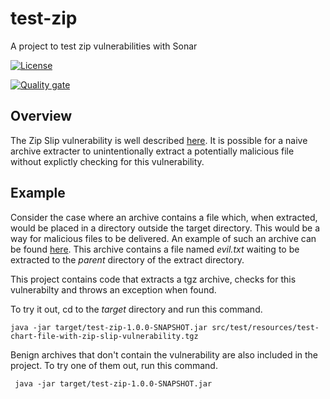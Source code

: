 # test-zip

A project to test zip vulnerabilities with Sonar

[![License](https://img.shields.io/badge/License-MIT-blue.svg)](https://opensource.org/licenses/MIT)

[![Quality gate](https://sonarcloud.io/api/project_badges/quality_gate?project=melahn_test-zip)](https://sonarcloud.io/dashboard?id=melahn_test-zip)

## Overview

The Zip Slip vulnerability is well described [here](https://github.com/snyk/zip-slip-vulnerability). It is possible for a naive archive extracter to
unintentionally extract a potentially malicious file without explictly checking for this vulnerability.

## Example

Consider the case where an archive contains a file which, when extracted, would be placed in a directory outside the target directory. This would be
a way for malicious files to be delivered. An example of such an archive can be found [here](./src/test/resources/test-chart-file-with-zip-slip-vulnerability.tgz). This archive  contains a file named *evil.txt* waiting to be extracted to the *parent* directory of the extract directory.

This project contains code that extracts a tgz archive, checks for this vulnerabilty and throws an exception when found.

To try it out, cd to the *target* directory and run this command.

    java -jar target/test-zip-1.0.0-SNAPSHOT.jar src/test/resources/test-chart-file-with-zip-slip-vulnerability.tgz

Benign archives that don't contain the vulnerability are also included in the project.  To try one of them out, run this command.

     java -jar target/test-zip-1.0.0-SNAPSHOT.jar
